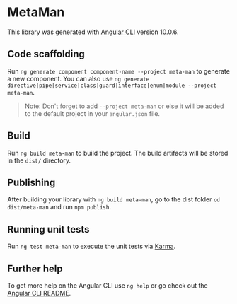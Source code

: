 # MetaMan

This library was generated with [Angular CLI](https://github.com/angular/angular-cli) version 10.0.6.

## Code scaffolding

Run `ng generate component component-name --project meta-man` to generate a new component. You can also use `ng generate directive|pipe|service|class|guard|interface|enum|module --project meta-man`.

> Note: Don't forget to add `--project meta-man` or else it will be added to the default project in your `angular.json` file.

## Build

Run `ng build meta-man` to build the project. The build artifacts will be stored in the `dist/` directory.

## Publishing

After building your library with `ng build meta-man`, go to the dist folder `cd dist/meta-man` and run `npm publish`.

## Running unit tests

Run `ng test meta-man` to execute the unit tests via [Karma](https://karma-runner.github.io).

## Further help

To get more help on the Angular CLI use `ng help` or go check out the [Angular CLI README](https://github.com/angular/angular-cli/blob/master/README.md).
